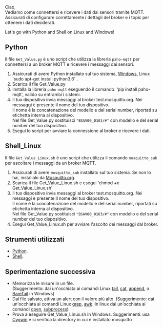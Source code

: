 Ciao, <br>
Vediamo come connettersi e ricevere i dati dai sensori tramite MQTT. <br>
Assicurati di configurare correttamente i dettagli del broker e i topic per ottenere i dati desiderati. 

Let's go with Python and Shell on Linux and Windows!

## Python 

Il file `Get_Value.py` è uno script che utilizza la libreria `paho-mqtt` per connettersi a un broker MQTT e ricevere i messaggi dai sensori. 

1. Assicurati di avere Python installato sul tuo sistema, [Windows](https://www.python.org/downloads/windows/), Linux 'sudo apt-get install python3.6' .
2. Scarica il file Get_Value.py
3. Installa la libreria `paho-mqtt` eseguendo il comando:   'pip install paho-mqtt', valido su entrambi i sistemi.
4. Il tuo dispositivo invia messaggi al broker test.mosquitto.org. Nei messaggi è presente il nome del tuo dispositivo. <br>
   Il nome  è la concatenazione del modello e del serial number, riportati su etichetta interna al dispositivo. <br>
   Nel file Get_Value.py sostituisci `"BSAV00_0103/#"` con modello e del serial number del tuo dispositivo. 
5. Esegui lo script per avviare la connessione al broker e ricevere i dati.

## Shell_Linux 

Il file `Get_Value_Linux.sh` è uno script che utilizza il comando `mosquitto_sub` per ascoltare i messaggi da un broker MQTT.

1. Assicurati di avere `mosquitto_sub` installato sul tuo sistema. Se non lo hai, installalo da [Mosquitto.org](https://mosquitto.org/download/).
2. Scarica il file Get_Value_Linux.sh e esegui 'chmod +x Get_Value_Linux.sh'
3. Il tuo dispositivo invia messaggi al broker test.mosquitto.org. Nei messaggi è presente il nome del tuo dispositivo. <br>
   Il nome  è la concatenazione del modello e del serial number, riportati su etichetta interna al dispositivo. <br>
   Nel file Get_Value.py sostituisci `"BSAV00_0103/#"` con modello e del serial number del tuo dispositivo. 
4. Esegui Get_Value_Linux.sh per avviare l'ascolto dei messaggi dal broker.



## Strumenti utilizzati
- [Python](https://www.python.org/).
- [Shell](https://www.learnshell.org/).

## Sperimentazione successiva
- Memorizza le misure in un file.<br>
(Suggerimento: dai un'occhiata ai comandi Linux [tail](https://www.ionos.it/digitalguide/server/configurazione/comando-tail-di-linux/), [cat](https://www.ionos.it/digitalguide/server/configurazione/linux-comando-cat/), [append](https://www.cyberciti.biz/faq/linux-append-text-to-end-of-file/), o [BareTail](http://www.baremetalsoft.com/baretail/) in Windows)
- Dal file salvato, attiva un alert con il valore più alto.
(Suggerimento: dai un'occhiata ai comandi Linux [grep](https://www.ibm.com/docs/it/aix/7.3?topic=g-grep-command), [awk](https://www.ionos.it/digitalguide/server/configurazione/comando-awk-su-linux/). In linux dai un'occhiata ai comandi [open](https://flaviocopes.com/linux-command-open/), [subprocess](https://docs.python.org/3/library/subprocess.html))
- Prova a eseguire Get_Value_Linux.sh in Windows. Suggerimenti: usa [Cygwin](https://www.cygwin.com/) e si verifica la directory in cui è installato mosquitto
